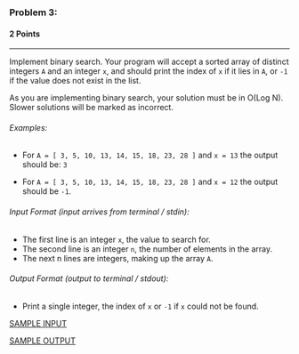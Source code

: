 ### Problem 3:
#### 2 Points

---
Implement binary search. Your program will accept a sorted array of distinct integers <code>A</code> and an integer <code>x</code>, and should print the index of <code>x</code> if it lies in <code>A</code>, or <code>-1</code> if the value does not exist in the list.

As you are implementing binary search, your solution must be in O(Log N). Slower solutions will be marked as incorrect. 

###### Examples:
- For <code>A = [ 3, 5, 10, 13, 14, 15, 18, 23, 28 ]</code> and <code>x = 13</code> the output should be:
<code>3</code>

- For <code>A = [ 3, 5, 10, 13, 14, 15, 18, 23, 28 ]</code> and <code>x = 12</code> the output should be <code>-1</code>.

###### Input Format (input arrives from terminal / stdin):

- The first line is an integer <code>x</code>, the value to search for.
- The second line is an integer <code>n</code>, the number of elements in the array.
- The next n lines are integers, making up the array <code>A</code>.

###### Output Format (output to terminal / stdout):

- Print a single integer, the index of <code>x</code> or <code>-1</code> if <code>x</code> could not be found.

[SAMPLE INPUT](input.txt)

[SAMPLE OUTPUT](output.txt)
